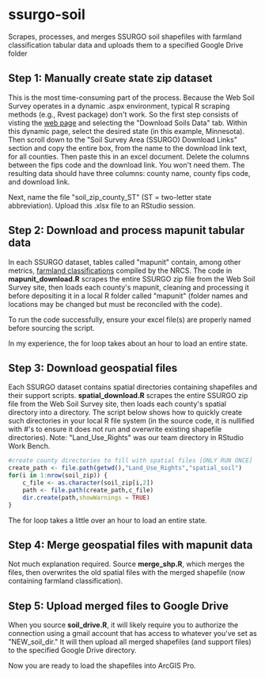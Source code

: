 # ssurgo-soil
Scrapes, processes, and merges SSURGO soil shapefiles with farmland classification tabular data and uploads them to a specified Google Drive folder

## Step 1: Manually create state zip dataset

This is the most time-consuming part of the process. Because the Web Soil Survey operates in a dynamic .aspx environment, typical R scraping methods (e.g., Rvest package) don't work. So the first step consists of visting the [web page](https://websoilsurvey.sc.egov.usda.gov/App/WebSoilSurvey.aspx) and selecting the "Download Soils Data" tab. Within this dynamic page, select the desired state (in this example, Minnesota). Then scroll down to the "Soil Survey Area (SSURGO) Download Links" section and copy the entire box, from the name to the download link text, for all counties. Then paste this in an excel document. Delete the columns between the fips code and the download link. You won't need them. The resulting data should have three columns: county name, county fips code, and download link.

Next, name the file "soil_zip_county_ST" (ST = two-letter state abbreviation). Upload this .xlsx file to an RStudio session.

## Step 2: Download and process mapunit tabular data

In each SSURGO dataset, tables called "mapunit" contain, among other metrics, [farmland classifications](https://www.nrcs.usda.gov/wps/portal/nrcs/detailfull/pr/soils/?cid=nrcs141p2_037285) compiled by the NRCS. The code in **mapunit_download.R** scrapes the entire SSURGO zip file from the Web Soil Survey site, then loads each county's mapunit, cleaning and processing it before depositing it in a local R folder called "mapunit" (folder names and locations may be changed but must be reconciled with the code). 

To run the code successfully, ensure your excel file(s) are properly named before sourcing the script. 

In my experience, the for loop takes about an hour to load an entire state.

## Step 3: Download geospatial files

Each SSURGO dataset contains spatial directories containing shapefiles and their support scripts. **spatial_download.R** scrapes the entire SSURGO zip file from the Web Soil Survey site, then loads each county's spatial directory into a directory. The script below shows how to quickly create such directories in your local R file system (in the source code, it is nullified with #'s to ensure it does not run and overwrite existing shapefile directories). Note: "Land_Use_Rights" was our team directory in RStudio Work Bench.

```r
#create county directories to fill with spatial files [ONLY RUN ONCE]
create_path <- file.path(getwd(),"Land_Use_Rights","spatial_soil")
for(i in 1:nrow(soil_zip)) {
    c_file <- as.character(soil_zip[i,2])
    path <- file.path(create_path,c_file)
    dir.create(path,showWarnings = TRUE) 
}
```

The for loop takes a little over an hour to load an entire state.

## Step 4: Merge geospatial files with mapunit data

Not much explanation required. Source **merge_shp.R**, which merges the files, then overwrites the old spatial files with the merged shapefile (now containing farmland classification).

## Step 5: Upload merged files to Google Drive

When you source **soil_drive.R**, it will likely require you to authorize the connection using a gmail account that has access to whatever you've set as "NEW_soil_dir." It will then upload all merged shapefiles (and support files) to the specified Google Drive directory.

Now you are ready to load the shapefiles into ArcGIS Pro.

